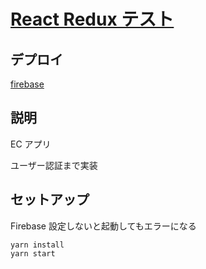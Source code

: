 # [React Redux テスト](https://redux-ec-4ac02.web.app)

## デプロイ

[firebase](https://redux-ec-4ac02.web.app)

## 説明

EC アプリ

ユーザー認証まで実装

## セットアップ

Firebase 設定しないと起動してもエラーになる

```
yarn install
yarn start
```
